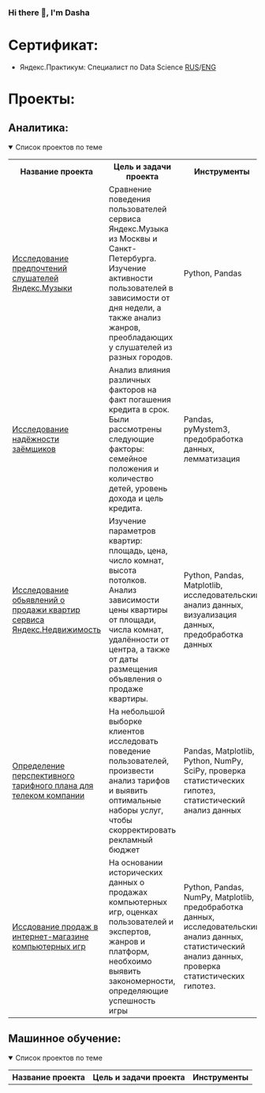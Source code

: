 ### Hi there 👋, I'm Dasha

<!--
**Dasha-Shishkova/Dasha-Shishkova** is a ✨ _special_ ✨ repository because its `README.md` (this file) appears on your GitHub profile.

Here are some ideas to get you started:

- 🔭 I’m currently working on ...
- 🌱 I’m currently learning ...
- 👯 I’m looking to collaborate on ...
- 🤔 I’m looking for help with ...
- 💬 Ask me about ...
- 📫 How to reach me: ...
- 😄 Pronouns: ...
- ⚡ Fun fact: ...
-->
# Сертификат:
 - Яндекс.Практикум: Специалист по Data Science [RUS](https://github.com/Dasha-Shishkova/Dasha-Shishkova/blob/main/%D0%A8%D0%B8%D1%88%D0%BA%D0%BE%D0%B2%D0%B0%20%D0%94%D0%B0%D1%80%D1%8C%D1%8F%20%D0%9A%D0%BE%D0%BD%D1%81%D1%82%D0%B0%D0%BD%D1%82%D0%B8%D0%BD%D0%BE%D0%B2%D0%BD%D0%B0_20222%D0%A6%D0%9F%D0%94%D0%A100230.pdf)/[ENG](https://github.com/Dasha-Shishkova/Dasha-Shishkova/blob/main/Daria%20Shishkova_20222%D0%A6%D0%9F%D0%94%D0%A100230.pdf)



# Проекты:
## Аналитика:
<details open>
  <summary>Список проектов по теме</summary>
<table>
<tr>
  <th>Название проекта</th>
  <th>Цель и задачи проекта</th>
  <th>Инструменты</th>
</tr> 

 <tr>
  <td><a href = "https://github.com/Dasha-Shishkova/YPracticum_DS_projects/edit/main/Yandex_music">Исследование предпочтений слушателей Яндекс.Музыки</a></td>
  <td>Сравнение поведения пользователей сервиса Яндекс.Музыка из Москвы и Санкт-Петербурга. Изучение активности пользователей в зависимости от дня недели, а также анализ жанров, преобладающих у слушателей из разных городов.</td>
  <td>Python, Pandas</td>
</tr>
 
  <tr>
  <td><a href = "https://github.com/Dasha-Shishkova/YPracticum_DS_projects/tree/main/Data_preparation">Исследование надёжности заёмщиков</a></td>
  <td>Анализ влияния различных факторов на факт погашения кредита в срок. Были рассмотрены следующие факторы: семейное положения и количество детей, уровень дохода и цель кредита.</td>
  <td>Pandas, pyMystem3, предобработка данных, лемматизация</td>
</tr>
 
  <tr>
  <td><a href = "https://github.com/Dasha-Shishkova/YPracticum_DS_projects/tree/main/Exploratory_data_analysis">Исследование обьявлений о продажи квартир сервиса Яндекс.Недвижимость</a></td>
  <td>Изучение параметров квартир: площадь, цена, число комнат, высота потолков. Анализ зависимости цены квартиры от площади, числа комнат, удалённости от центра, а также от даты размещения объявления о продаже квартиры.</td>
  <td>Python, Pandas, Matplotlib, исследовательский анализ данных, визуализация данных, предобработка данных</td>
</tr>
 
 
  <tr>
  <td><a href = "https://github.com/Dasha-Shishkova/YPracticum_DS_projects/tree/main/Statistical_data_analysis">Определение перспективного тарифного плана для телеком компании</a></td>
  <td>На небольшой выборке клиентов исследовать поведение пользователей, произвести анализ тарифов и выявить оптимальные наборы услуг, чтобы скорректировать рекламный бюджет</td>
  <td>Pandas, Matplotlib, Python, NumPy, SciPy, проверка статистических гипотез, статистический анализ данных</td>
</tr>
 
 
  <tr>
  <td><a href = "https://github.com/Dasha-Shishkova/YPracticum_DS_projects/tree/main/Game_sales_research">Иссдование продаж в интернет-магазине компьютерных игр</a></td>
  <td>На основании исторических данных о продажах компьютерных игр, оценках пользователей и экспертов, жанров и платформ, необхоимо выявить закономерности, определяющие успешность игры</td>
  <td>Python, Pandas, NumPy, Matplotlib, предобработка данных, исследовательский анализ данных, статистический анализ данных, проверка статистических гипотез.</td>
</tr>
</table>
</details>
 
 ## Машинное обучение:
<details open>
  <summary>Список проектов по теме</summary>
<table>
<tr>
  <th>Название проекта</th>
  <th>Цель и задачи проекта</th>
  <th>Инструменты</th>
</tr> 
 
 
 
 
 
 
 
